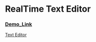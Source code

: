 # RealTime Text Editor

### [Demo_Link](https://stack-analysis-text-editor.netlify.app)

[Text Editor](https://ibb.co/cwcknrg)


